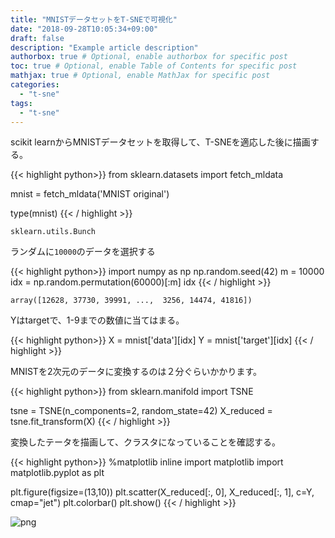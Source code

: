 ```yaml
---
title: "MNISTデータセットをT-SNEで可視化"
date: "2018-09-28T10:05:34+09:00"
draft: false
description: "Example article description"
authorbox: true # Optional, enable authorbox for specific post
toc: true # Optional, enable Table of Contents for specific post
mathjax: true # Optional, enable MathJax for specific post
categories:
  - "t-sne"
tags:
  - "t-sne"
---
```



scikit learnからMNISTデータセットを取得して、T-SNEを適応した後に描画する。

{{< highlight python>}}
from sklearn.datasets import fetch_mldata

mnist = fetch_mldata('MNIST original')

type(mnist)
{{< / highlight >}}

```
sklearn.utils.Bunch
```

ランダムに`10000`のデータを選択する

{{< highlight python>}}
import numpy as np
np.random.seed(42)
m = 10000
idx = np.random.permutation(60000)[:m]
idx
{{< / highlight >}}

```
array([12628, 37730, 39991, ...,  3256, 14474, 41816])
```

Yはtargetで、1-9までの数値に当てはまる。

{{< highlight python>}}
X = mnist['data'][idx]
Y = mnist['target'][idx]
{{< / highlight >}}



MNISTを2次元のデータに変換するのは２分ぐらいかかります。

{{< highlight python>}}
from sklearn.manifold import TSNE

tsne = TSNE(n_components=2, random_state=42)
X_reduced  = tsne.fit_transform(X)
{{< / highlight >}}


変換したテータを描画して、クラスタになっていることを確認する。

{{< highlight python>}}
%matplotlib inline
import matplotlib
import matplotlib.pyplot as plt

plt.figure(figsize=(13,10))
plt.scatter(X_reduced[:, 0], X_reduced[:, 1], c=Y, cmap="jet")
plt.colorbar()
plt.show()
{{< / highlight >}}

![png](../../visualize-mnist-dataset-with-tsne/1.png)
